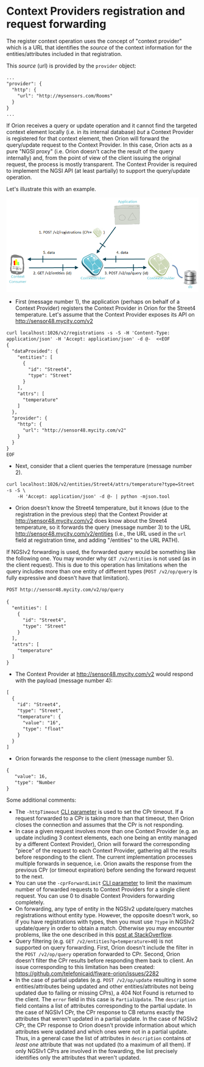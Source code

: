 # Context Providers registration and request forwarding

The register context operation uses the
concept of "context provider" which is a URL that identifies the
_source_ of the context information for the entities/attributes included
in that registration.

This _source_ (url) is provided by the `provider` object:

```
...
"provider": {
  "http": {
    "url": "http://mysensors.com/Rooms"
  }
}
...
```
  
If Orion receives a query or update operation and it cannot find the targeted context
element locally (i.e. in its internal database) *but* a Context Provider
is registered for that context element, then Orion will forward the
query/update request to the Context Provider. In this case, Orion acts
as a pure "NGSI proxy" (i.e. Orion doesn't cache the result of the query
internally) and, from the point of view of the client issuing the
original request, the process is mostly transparent. The Context
Provider is required to implement the NGSI API (at least partially) to
support the query/update operation.

Let's illustrate this with an example.

![](QueryContextWithContextProvider.png "QueryContextWithContextProvider.png")


* First (message number 1), the application (perhaps on behalf of a
  Context Provider) registers the Context Provider in Orion for the
  Street4 temperature. Let's assume that the Context Provider exposes
  its API on <http://sensor48.mycity.com/v2>
      
```
curl localhost:1026/v2/registrations -s -S -H 'Content-Type: application/json' -H 'Accept: application/json' -d @-  <<EOF
{
  "dataProvided": {
    "entities": [
      {
        "id": "Street4",
        "type": "Street"
      }
    ],
    "attrs": [
      "temperature"
    ]
  },
  "provider": {
    "http": {
      "url": "http://sensor48.mycity.com/v2"
    }
  }
}
EOF
```
      
      
* Next, consider that a client queries the temperature (message number 2).

      
```
curl localhost:1026/v2/entities/Street4/attrs/temperature?type=Street -s -S \
    -H 'Accept: application/json' -d @- | python -mjson.tool
``` 

* Orion doesn't know the Street4 temperature, but it knows (due to
  the registration in the previous step) that the Context Provider at
  <http://sensor48.mycity.com/v2> does know about the Street4 temperature, so it forwards the query
  (message number 3) to the URL
  <http://sensor48.mycity.com/v2/entities> (i.e., the URL used in
  the `url` field at registration time, and adding "/entities" to the URL PATH).

If NGSIv2 forwarding is used, the forwarded query would be something like the following one.
You may wonder why `GET /v2/entities` is not used (as in the client request). This is due to
this operation has limitations when the query includes more than one entity of different types
(`POST /v2/op/query` is fully expressive and doesn't have that limitation).


```
POST http://sensor48.mycity.com/v2/op/query

{
  "entities": [
    {
      "id": "Street4",
      "type": "Street"
    }
  ],
  "attrs": [
    "temperature"
  ]
}
```

* The Context Provider at <http://sensor48.mycity.com/v2> would respond
  with the payload (message number 4):

``` 
[
  {
    "id": "Street4",
    "type": "Street",
    "temperature": {
      "value": "16",
      "type": "float"
    }
  }
]
``` 

* Orion forwards the response to the client (message number 5).

``` 
{
   "value": 16,
   "type": "Number
}
```

Some additional comments:

-   The `-httpTimeout` [CLI parameter](admin/cli.md)
    is used to set the CPr timeout. If a request forwarded to a CPr is
    taking more than that timeout, then Orion closes the connection and
    assumes that the CPr is not responding.
-   In case a given request involves more than one Context Provider (e.g. an
    update including 3 context elements, each one being an entity
    managed by a different Context Provider), Orion will forward the
    corresponding "piece" of the request to each Context Provider,
    gathering all the results before responding to the client. The current
    implementation processes multiple forwards in sequence, i.e. Orion awaits
    the response from the previous CPr (or timeout expiration) before sending
    the forward request to the next.
-   You can use the `-cprForwardLimit` [CLI parameter](admin/cli.md) to limit
    the maximum number of forwarded requests to Context Providers for a single client request.
    You can use 0 to disable Context Providers forwarding completely.
-   On forwarding, any type of entity in the NGSIv2 update/query matches registrations without entity type. However, the
    opposite doesn't work, so if you have registrations with types, then you must use `?type` in NGSIv2  update/query in
    order to obtain a match. Otherwise you may encounter problems, like the one described in this
    [post at StackOverflow](https://stackoverflow.com/questions/48163972/orion-cb-doesnt-update-lazy-attributes-on-iot-agent).
-   Query filtering (e.g. `GET /v2/entities?q=temperature>40`) is not supported on query forwarding. First, Orion
    doesn't include the filter in the `POST /v2/op/query` operation forwarded to CPr. Second, Orion doesn't filter
    the CPr results before responding them back to client. An issue corresponding to this limitation has been created:
    https://github.com/telefonicaid/fiware-orion/issues/2282
-   In the case of partial updates (e.g. `POST /v2/op/update` resulting in some entities/attributes being updated and
    other entities/attributes not being updated due to failing or missing CPrs), a 404 Not Found is returned to the client.
    The `error` field in this case is `PartialUpdate`. The `description` field contains a list of attributes corresponding
    to the partial update. In the case of NGSIv1 CPr, the CPr response to CB returns exactly the attributes that
    weren't updated in a partial update. In the case of NGSIv2 CPr, the CPr response to Orion doesn't provide information
    about which attributes were updated and which ones were not in a partial update. Thus, in a general case the list
    of attributes in `description` contains *at least one* attribute that was not updated (to a maximum of all them). If
    only NGSIv1 CPrs are involved in the fowarding, the list precisely identifies only the attributes that weren't updated.
